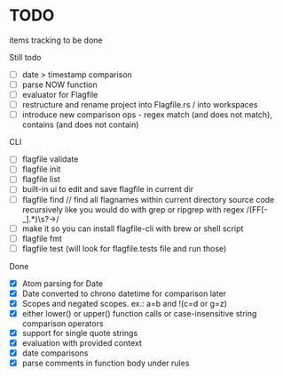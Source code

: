 # TODO

items tracking to be done

Still todo

- [ ] date > timestamp comparison
- [ ] parse NOW function
- [ ] evaluator for Flagfile
- [ ] restructure and rename project into Flagfile.rs / into workspaces
- [ ] introduce new comparison ops - regex match (and does not match), contains (and does not contain)

CLI

- [ ] flagfile validate
- [ ] flagfile init
- [ ] flagfile list
- [ ] built-in ui to edit and save flagfile in current dir
- [ ] flagfile find // find all flagnames within current directory source code recursively
        like you would do with grep or ripgrep with regex /(FF[-_].*)\s?->/
- [ ] make it so you can install flagfile-cli with brew or shell script
- [ ] flagfile fmt
- [ ] flagfile test (will look for flagfile.tests file and run those)

Done

- [x] Atom parsing for Date
- [x] Date converted to chrono datetime for comparison later
- [x] Scopes and negated scopes. ex.: a=b and !(c=d or g=z)
- [x] either lower() or upper() function calls or case-insensitive string comparison operators
- [x] support for single quote strings
- [x] evaluation with provided context
- [x] date comparisons
- [x] parse comments in function body under rules
